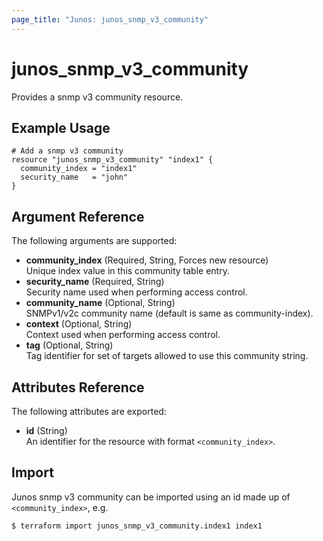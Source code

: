 ```yaml
---
page_title: "Junos: junos_snmp_v3_community"
---
```


# junos_snmp_v3_community

Provides a snmp v3 community resource.

## Example Usage

```hcl
# Add a snmp v3 community
resource "junos_snmp_v3_community" "index1" {
  community_index = "index1"
  security_name   = "john"
}
```

## Argument Reference

The following arguments are supported:

- **community_index** (Required, String, Forces new resource)  
  Unique index value in this community table entry.
- **security_name** (Required, String)  
  Security name used when performing access control.  
- **community_name** (Optional, String)  
  SNMPv1/v2c community name (default is same as community-index).
- **context** (Optional, String)  
  Context used when performing access control.
- **tag** (Optional, String)  
  Tag identifier for set of targets allowed to use this community string.

## Attributes Reference

The following attributes are exported:

- **id** (String)  
  An identifier for the resource with format `<community_index>`.

## Import

Junos snmp v3 community can be imported using an id made up of `<community_index>`, e.g.

```shell
$ terraform import junos_snmp_v3_community.index1 index1
```

